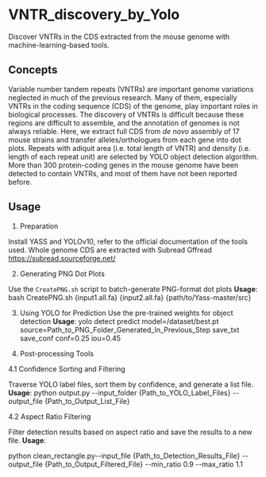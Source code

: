 # VNTR_discovery_by_Yolo
Discover VNTRs in the CDS extracted from the mouse genome with machine-learning-based tools.

## Concepts
Variable number tandem repeats (VNTRs) are important genome variations neglected in much of the previous research. Many of them, especially VNTRs in the coding sequence (CDS) of the genome, play important roles in biological processes. The discovery of VNTRs is difficult because these regions are difficult to assemble, and the annotation of genomes is not always reliable.
Here, we extract full CDS from _de novo_ assembly of 17 mouse strains and transfer alleles/orthologues from each gene into dot plots. Repeats with adiquit area (i.e. total length of VNTR) and density (i.e. length of each repeat unit) are selected by YOLO object detection algorithm. More than 300 protein-coding genes in the mouse genome have been detected to contain VNTRs, and most of them have not been reported before. 

## Usage

1. Preparation

Install YASS and YOLOv10, refer to the official documentation of the tools used.
Whole genome CDS are extracted with Subread Gffread https://subread.sourceforge.net/

2. Generating PNG Dot Plots

Use the `CreatePNG.sh` script to batch-generate PNG-format dot plots
 **Usage**:
   bash CreatePNG.sh {input1.all.fa} {input2.all.fa} {path/to/Yass-master/src}

3. Using YOLO for Prediction
Use the pre-trained weights for object detection
 **Usage**:
   yolo detect predict model=/dataset/best.pt source=Path_to_PNG_Folder_Generated_In_Previous_Step save_txt save_conf conf=0.25 iou=0.45

4. Post-processing Tools

4.1 Confidence Sorting and Filtering

 Traverse YOLO label files, sort them by confidence, and generate a list file.
 **Usage**:
   python output.py --input_folder {Path_to_YOLO_Label_Files} --output_file {Path_to_Output_List_File}


4.2 Aspect Ratio Filtering

 Filter detection results based on aspect ratio and save the results to a new file.
 **Usage**:

   python clean_rectangle.py--input_file {Path_to_Detection_Results_File} --output_file {Path_to_Output_Filtered_File} --min_ratio 0.9 --max_ratio 1.1
